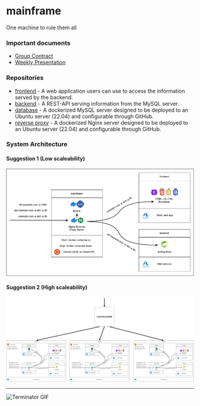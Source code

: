 # mainframe
One machine to rule them all 

### Important documents

- [Group Contract](https://docs.google.com/document/d/1HWFV2Z3kENlpDOPFoKmclIqHMSEGyR5geEHSsbLWmnI/edit?usp=sharing)
- [Weekly Presentation](https://github.com/team3dat3/backend/blob/main/Weekly-presentations.md)

### Repositories

- [frontend](https://github.com/team3dat3/frontend) - A web application users can use to access the information served by the backend.
- [backend](https://github.com/team3dat3/backend) - A REST-API serving information from the MySQL server.
- [database](https://github.com/team3dat3/database) - A dockerized MySQL server designed to be deployed to an Ubuntu server (22.04) and configurable through GitHub. 
- [reverse proxy](https://github.com/team3dat3/reverse-proxy) - A dockerized Nginx server designed to be deployed to an Ubuntu server (22.04) and configurable through GitHub. 

### System Architecture

#### Suggestion 1 (Low scaleability)
![System Architecture Diagram 1](https://github.com/team3dat3/mainframe/blob/main/assets/System-Architecture.png)

#### Suggestion 2 (High scaleability)
![System Architecture Diagram 2](https://github.com/team3dat3/mainframe/blob/main/assets/suggestion.png)

---
![Terminator GIF](https://media.tenor.com/e5cgR0H0E2IAAAAC/terminator-arnold.gif)
